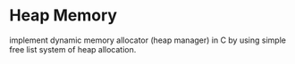 # Heap Memory

implement dynamic memory allocator  (heap  manager) in C by using simple free list system of heap allocation. 
